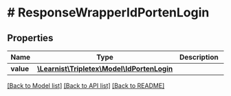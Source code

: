 # # ResponseWrapperIdPortenLogin

## Properties

Name | Type | Description | Notes
------------ | ------------- | ------------- | -------------
**value** | [**\Learnist\Tripletex\Model\IdPortenLogin**](IdPortenLogin.md) |  | [optional]

[[Back to Model list]](../../README.md#models) [[Back to API list]](../../README.md#endpoints) [[Back to README]](../../README.md)
